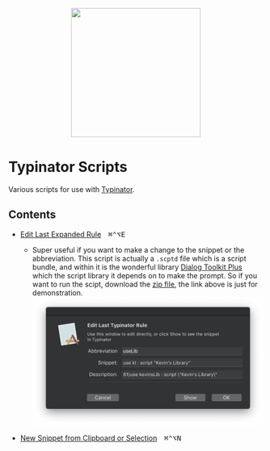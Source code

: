 <p align="center">
<img src="https://www.ergonis.com/press/2018/20180612/typinator-icon.png" width="256" height="256">
</p>

# Typinator Scripts

Various scripts for use with [Typinator](https://www.ergonis.com/products/typinator/).

## Contents

- [Edit Last Expanded Rule][e918395c]&emsp;<kbd>⌘</kbd><kbd>⌃</kbd><kbd>⌥</kbd><kbd>E</kbd>
    - Super useful if you want to make a change to the snippet or the abbreviation. This script is actually a `.scptd` file which is a script bundle, and within it is the wonderful library [Dialog Toolkit Plus](https://www.macosxautomation.com/applescript/apps/Script_Libs.html#DialogToolkit) which the script library it depends on to make the prompt. So if you want to run the scipt, download the [zip file](./Edit-Last-Expanded-Rule.zip), the link above is just for demonstration.
    ![typinator-rule](../imgs/typinator-edit-last-rule.png)

- [New Snippet from Clipboard or Selection][1172c96a]&emsp;<kbd>⌘</kbd><kbd>⌃</kbd><kbd>⌥</kbd><kbd>N</kbd>

[e918395c]: ./Edit-Last-Expanded-Rule.applescript
[1172c96a]: ./New-Snippet-From-Selection|Clipboard.applescript
